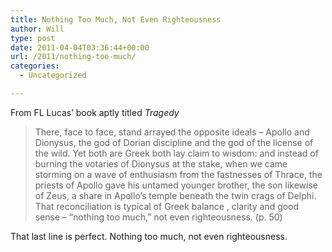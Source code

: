 ```yaml
---
title: Nothing Too Much, Not Even Righteousness
author: Will
type: post
date: 2011-04-04T03:36:44+00:00
url: /2011/nothing-too-much/
categories:
  - Uncategorized

---
```

From FL Lucas&#8217; book aptly titled _Tragedy_

> There, face to face, stand arrayed the opposite ideals &#8211; Apollo and Dionysus, the god of Dorian discipline and the god of the license of the wild. Yet both are Greek both lay claim to wisdom: and instead of burning the votaries of Dionysus at the stake, when we came storming on a wave of enthusiasm from the fastnesses of Thrace, the priests of Apollo gave his untamed younger brother, the son likewise of Zeus, a share in Apollo&#8217;s temple beneath the twin crags of Delphi. That reconciliation is typical of Greek balance , clarity and good sense &#8211; &#8220;nothing too much,&#8221; not even righteousness. (p. 50)

That last line is perfect. Nothing too much, not even righteousness.